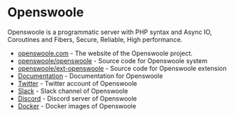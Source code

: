 # Openswoole

Openswoole is a programmatic server with PHP syntax and Async IO, Coroutines and Fibers, Secure, Reliable, High performance.

* [openswoole.com](https://openswoole.com) - The website of the Openswoole project.
* [openswoole/openswoole](https://github.com/openswoole/openswoole) - Source code for Openswoole system
* [openswoole/ext-openswoole](https://github.com/openswoole/ext-openswoole) - Source code for Openswoole extension
* [Documentation](https://openswoole.com/docs) - Documentation for Openswoole
* [Twitter](https://twitter.com/openswoole) - Twitter account of Openswoole
* [Slack](https://goo.gl/forms/wooTTDmhbu30x4qC3) - Slack channel of Openswoole
* [Discord](https://discord.gg/5QC57RNPpw) - Discord server of Openswoole
* [Docker](https://github.com/openswoole/docker-swoole) - Docker images of Openswoole
